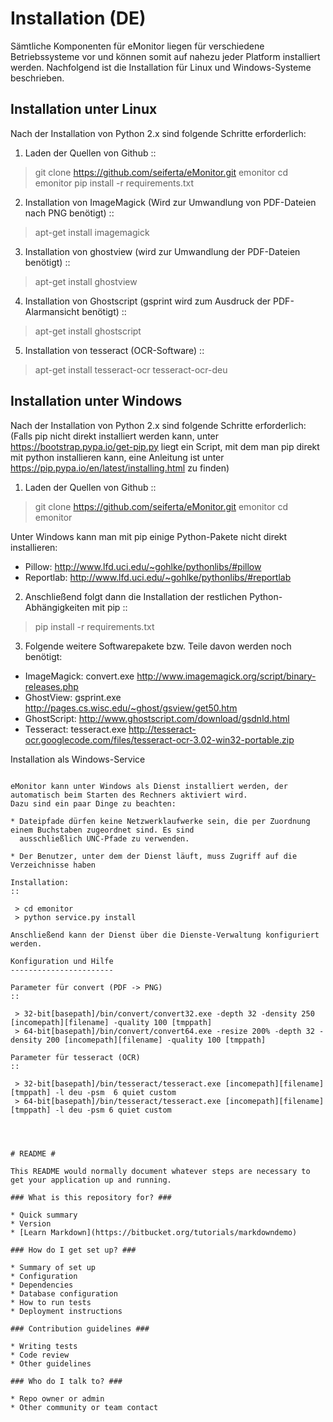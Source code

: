 Installation (DE)
=================

Sämtliche Komponenten für eMonitor liegen für verschiedene Betriebssysteme vor und können somit auf nahezu jeder
Platform installiert werden. Nachfolgend ist die Installation für Linux und Windows-Systeme beschrieben.

Installation unter Linux
------------------------

Nach der Installation von Python 2.x sind folgende Schritte erforderlich:

1. Laden der Quellen von Github
::

 > git clone https://github.com/seiferta/eMonitor.git emonitor
 > cd emonitor
 > pip install -r requirements.txt

2. Installation von ImageMagick (Wird zur Umwandlung von PDF-Dateien nach PNG benötigt)
::

 > apt-get install imagemagick

3. Installation von ghostview (wird zur Umwandlung der PDF-Dateien benötigt)
::

 > apt-get install ghostview

4. Installation von Ghostscript (gsprint wird zum Ausdruck der PDF-Alarmansicht benötigt)
::

 > apt-get install ghostscript

5. Installation von tesseract (OCR-Software)
::

 > apt-get install tesseract-ocr tesseract-ocr-deu


Installation unter Windows
--------------------------

Nach der Installation von Python 2.x sind folgende Schritte erforderlich:
(Falls pip nicht direkt installiert werden kann, unter https://bootstrap.pypa.io/get-pip.py liegt ein Script, mit dem man pip direkt mit python installieren kann, eine Anleitung ist unter https://pip.pypa.io/en/latest/installing.html zu finden)

1. Laden der Quellen von Github
::

 > git clone https://github.com/seiferta/eMonitor.git emonitor
 > cd emonitor

Unter Windows kann man mit pip einige Python-Pakete nicht direkt installieren:

- Pillow: http://www.lfd.uci.edu/~gohlke/pythonlibs/#pillow
- Reportlab: http://www.lfd.uci.edu/~gohlke/pythonlibs/#reportlab

2. Anschließend folgt dann die Installation der restlichen Python-Abhängigkeiten mit pip
::

 > pip install -r requirements.txt

3. Folgende weitere Softwarepakete bzw. Teile davon werden noch benötigt:
- ImageMagick: convert.exe http://www.imagemagick.org/script/binary-releases.php
- GhostView: gsprint.exe http://pages.cs.wisc.edu/~ghost/gsview/get50.htm
- GhostScript: http://www.ghostscript.com/download/gsdnld.html
- Tesseract: tesseract.exe http://tesseract-ocr.googlecode.com/files/tesseract-ocr-3.02-win32-portable.zip

Installation als Windows-Service
````````````````````````````````

eMonitor kann unter Windows als Dienst installiert werden, der automatisch beim Starten des Rechners aktiviert wird.
Dazu sind ein paar Dinge zu beachten:

* Dateipfade dürfen keine Netzwerklaufwerke sein, die per Zuordnung einem Buchstaben zugeordnet sind. Es sind
  ausschließlich UNC-Pfade zu verwenden.

* Der Benutzer, unter dem der Dienst läuft, muss Zugriff auf die Verzeichnisse haben

Installation:
::

 > cd emonitor
 > python service.py install

Anschließend kann der Dienst über die Dienste-Verwaltung konfiguriert werden.

Konfiguration und Hilfe
-----------------------

Parameter für convert (PDF -> PNG)
::

 > 32-bit[basepath]/bin/convert/convert32.exe -depth 32 -density 250 [incomepath][filename] -quality 100 [tmppath]
 > 64-bit[basepath]/bin/convert/convert64.exe -resize 200% -depth 32 -density 200 [incomepath][filename] -quality 100 [tmppath]

Parameter für tesseract (OCR)
::

 > 32-bit[basepath]/bin/tesseract/tesseract.exe [incomepath][filename] [tmppath] -l deu -psm  6 quiet custom
 > 64-bit[basepath]/bin/tesseract/tesseract.exe [incomepath][filename] [tmppath] -l deu -psm 6 quiet custom




# README #

This README would normally document whatever steps are necessary to get your application up and running.

### What is this repository for? ###

* Quick summary
* Version
* [Learn Markdown](https://bitbucket.org/tutorials/markdowndemo)

### How do I get set up? ###

* Summary of set up
* Configuration
* Dependencies
* Database configuration
* How to run tests
* Deployment instructions

### Contribution guidelines ###

* Writing tests
* Code review
* Other guidelines

### Who do I talk to? ###

* Repo owner or admin
* Other community or team contact